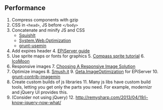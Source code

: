 
## Performance

1. Compress components with gzip
2. CSS in `<head>`, JS before `</body>`
3. Concatenate and minify JS and CSS
    * [SquishIt](http://nuget.org/packages/SquishIt/)
    * [System.Web.Optimization](http://nuget.org/packages/microsoft.web.optimization) 
    * [grunt-usemin](https://github.com/yeoman/grunt-usemin)
4. Add expires header
    4. [EPiServer guide](http://www.frederikvig.com/2011/10/faster-episerver-sites-client-side-performance/)
5. Use sprite maps or fonts for graphics
    5. [Compass sprite tutorial](http://compass-style.org/reference/compass/utilities/sprites/sprite_img/)
    6. [IcoMoon](http://icomoon.io/)
6. Responsive images
    7. [Choosing A Responsive Image Solution](http://mobile.smashingmagazine.com/2013/07/08/choosing-a-responsive-image-solution/) 
7. Optimize images
    8. [Smush.it](http://www.smushit.com/ysmush.it/)
    9. [Geta.ImageOptimization](http://www.frederikvig.com/2012/05/faster-episerver-sites-image-optimization/) for EPiServer
    10. [grunt-contrib-imagemin](https://github.com/gruntjs/grunt-contrib-imagemin)
8. Create custom builds of js libraries
    11. Many js libs have custom build tools, letting you get only the parts you need. For example, modernizr and jQuery UI provides this.
9. (Consider not using jQuery)
    12. http://remysharp.com/2013/04/19/i-know-jquery-now-what/
